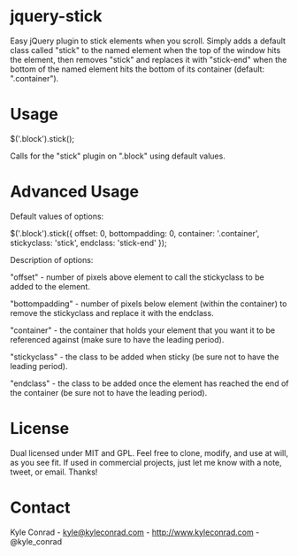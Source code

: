 jquery-stick
============

Easy jQuery plugin to stick elements when you scroll. Simply adds a default class called "stick" to the named element when the top of the window hits the element, then removes "stick" and replaces it with "stick-end" when the bottom of the named element hits the bottom of its container (default: ".container").



Usage
============

$('.block').stick();

Calls for the "stick" plugin on ".block" using default values.



Advanced Usage
============

Default values of options:

$('.block').stick({
  offset: 0,
  bottompadding: 0,
  container: '.container',
  stickyclass: 'stick',
  endclass: 'stick-end'
});


Description of options:

"offset" - number of pixels above element to call the stickyclass to be added to the element.

"bottompadding" - number of pixels below element (within the container) to remove the stickyclass and replace it with the endclass.

"container" - the container that holds your element that you want it to be referenced against (make sure to have the leading period).

"stickyclass" - the class to be added when sticky (be sure not to have the leading period).

"endclass" - the class to be added once the element has reached the end of the container (be sure not to have the leading period).



License
============

Dual licensed under MIT and GPL. Feel free to clone, modify, and use at will, as you see fit. If used in commercial projects, just let me know with a note, tweet, or email. Thanks!



Contact
============

Kyle Conrad - kyle@kyleconrad.com - http://www.kyleconrad.com - @kyle_conrad
